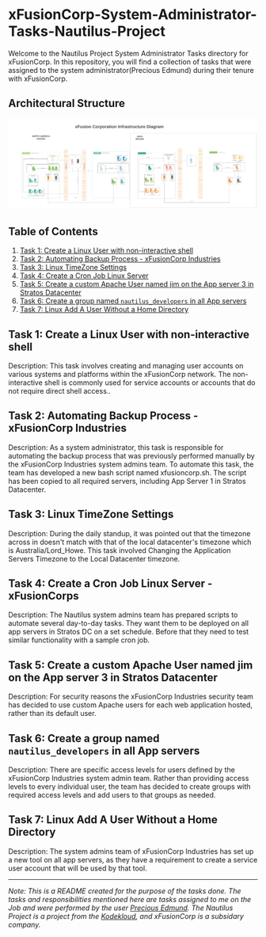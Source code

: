 # xFusionCorp-System-Administrator-Tasks-Nautilus-Project
Welcome to the Nautilus Project System Administrator Tasks directory for xFusionCorp. In this repository, you will find a collection of tasks that were assigned to the system administrator(Precious Edmund) during their tenure with xFusionCorp.
## Architectural Structure

![xfusion Cooperation Infastructure Architectural Image](https://github.com/PreciousEddy/xFusionCorp-System-Administrator-Tasks-Nautilus-Project/blob/main/Kodekloud%20engineer.png?raw=true)

## Table of Contents

1. [Task 1: Create a Linux User with non-interactive shell](https://github.com/PreciousEddy/xFusionCorp-System-Administrator-Tasks-Nautilus-Project/blob/main/Task%201/Create%20a%20Linux%20User%20with%20non-interactive%20shell.md#create-a-linux-user-with-non-interactive-shell)
2. [Task 2: Automating Backup Process - xFusionCorp Industries](https://github.com/PreciousEddy/xFusionCorp-System-Administrator-Tasks-Nautilus-Project/blob/main/Task%202/Automating%20Backup%20Process%20-%20xFusionCorp%20Industries.md#automating-backup-process---xfusioncorp-industries)
3. [Task 3: Linux TimeZone Settings](https://github.com/PreciousEddy/xFusionCorp-System-Administrator-Tasks-Nautilus-Project/blob/main/Task%203/Linux%20TimeZone%20Settings.md#linux-timezone-settings--xfusioncorps-industries)
4. [Task 4: Create a Cron Job Linux Server](https://github.com/PreciousEddy/xFusionCorp-System-Administrator-Tasks-Nautilus-Project/blob/main/Task%204/Create%20a%20Cron%20Job%20Linux%20Server.md#create-a-cron-job-linux-server---xfusion-corps)
5. [Task 5: Create a custom Apache User named jim on the App server 3 in Stratos Datacenter](https://github.com/PreciousEddy/xFusionCorp-System-Administrator-Tasks-Nautilus-Project/blob/main/Task%205/Create%20a%20custom%20Apache%20User%20named%20jim%20on%20the%20App%20server%203%20in%20Stratos%20Datacenter.md#create-a-custom-apache-user-named-jim-on-the-app-server-3-in-stratos-datacenter)
6. [Task 6: Create a group named ```nautilus_developers``` in all App servers](https://github.com/PreciousEddy/xFusionCorp-System-Administrator-Tasks-Nautilus-Project/blob/main/Task%206/create%20a%20group%20named%20nautilus_developers%20in%20all%20App%20servers%20in%20Stratos%20Datacenter%20and%20add%20the%20user%20rajesh%20to%20the%20group.md#create-a-group-named-nautilus_developers-in-all-app-servers-in-stratos-datacenter-and-add-the-user-rajesh--to-the-group)
7. [Task 7: Linux Add A User Without a Home Directory](https://github.com/PreciousEddy/xFusionCorp-System-Administrator-Tasks-Nautilus-Project/blob/main/Task%207/Linux%20Add%20A%20User%20Without%20a%20Home%20Directory.md#linux-add-a-user-without-a-home-directory)

## Task 1: Create a Linux User with non-interactive shell

Description: This task involves creating and managing user accounts on various systems and platforms within the xFusionCorp network. The non-interactive shell is commonly used for service accounts or accounts that do not require direct shell access..

## Task 2: Automating Backup Process - xFusionCorp Industries

Description: As a system administrator, this task is responsible for automating the backup process that was previously performed manually by the xFusionCorp Industries system admins team. To automate this task, the team has developed a new bash script named xfusioncorp.sh. The script has been copied to all required servers, including App Server 1 in Stratos Datacenter.

## Task 3: Linux TimeZone Settings

Description: During the daily standup, it was pointed out that the timezone across <Nautilus Application Servers> in <Stratos Datacenter> doesn't match with that of the local datacenter's timezone which is Australia/Lord_Howe. This task involved Changing the Application Servers Timezone to the Local Datacenter timezone.

## Task 4: Create a Cron Job Linux Server -xFusionCorps

Description: The Nautilus system admins team has prepared scripts to automate several day-to-day tasks. They want them to be deployed on all app servers in Stratos DC on a set schedule. Before that they need to test similar functionality with a sample cron job.

## Task 5: Create a custom Apache User named jim on the App server 3 in Stratos Datacenter

Description: For security reasons the xFusionCorp Industries security team has decided to use custom Apache users for each web application hosted, rather than its default user.

## Task 6: Create a group named ```nautilus_developers``` in all App servers

Description: There are specific access levels for users defined by the xFusionCorp Industries system admin team. Rather than providing access levels to every individual user, the team has decided to create groups with required access levels and add users to that groups as needed.

## Task 7: Linux Add A User Without a Home Directory

Description: The system admins team of xFusionCorp Industries has set up a new tool on all app servers, as they have a requirement to create a service user account that will be used by that tool.


---
*Note: This is a README created for the purpose of the tasks done. The tasks and responsibilities mentioned here are tasks assigned to me on the Job and were performed by the user [Precious Edmund](https://github.com/PreciousEddy). The Nautilus Project is a project from the [Kodekloud](engineer.kodekloud.com), and xFusionCorp is a subsidary company.*